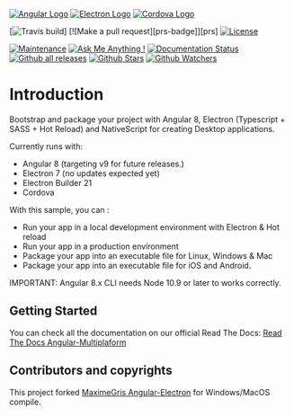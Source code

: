 [![Angular Logo](https://www.vectorlogo.zone/logos/angular/angular-icon.svg)](https://angular.io/)
[![Electron Logo](https://www.vectorlogo.zone/logos/electronjs/electronjs-icon.svg)](https://electronjs.org/)
[![Cordova Logo](https://www.vectorlogo.zone/logos/apache_cordova/apache_cordova-icon.svg)](https://cordova.apache.org/)

[![Travis build](https://travis-ci.org/d3sd1/angular-multiplatform.svg?branch=dev)]
[![Make a pull request][prs-badge]][prs]
[![License](http://img.shields.io/badge/Licence-MIT-brightgreen.svg)](LICENSE.md)

[![Maintenance](https://img.shields.io/badge/Maintained%3F-yes-green.svg)](https://github.com/d3sd1/angular-multiplatform/commits/dev)
[![Ask Me Anything !](https://img.shields.io/badge/Ask%20me-anything-1abc9c.svg)](https://GitHub.com/Naereen/ama)
[![Documentation Status](https://readthedocs.org/projects/angular-multiplatform/badge/?version=latest)](https://readthedocs.org/projects/angular-multiplatform/badge/?version=latest)
[![Github all releases](https://img.shields.io/github/downloads/Naereen/StrapDown.js/total.svg)](https://GitHub.com/Naereen/StrapDown.js/releases/)
[![Github Stars](https://img.shields.io/github/stars/d3sd1/angular-multiplatform.svg?style=social)](https://github.com/d3sd1/angular-multiplatform/stargazers)
[![Github Watchers](https://img.shields.io/github/watchers/d3sd1/angular-multiplatform.svg?style=social)](https://github.com/d3sd1/angular-multiplatform/watchers)


# Introduction

Bootstrap and package your project with Angular 8, Electron (Typescript + SASS + Hot Reload) and NativeScript for creating Desktop applications.

Currently runs with:

- Angular 8 (targeting v9 for future releases.)
- Electron 7 (no updates expected yet)
- Electron Builder 21
- Cordova 

With this sample, you can :

- Run your app in a local development environment with Electron & Hot reload
- Run your app in a production environment
- Package your app into an executable file for Linux, Windows & Mac
- Package your app into an executable file for iOS and Android.

IMPORTANT: Angular 8.x CLI needs Node 10.9 or later to works correctly.

## Getting Started

You can check all the documentation on our official Read The Docs:
[Read The Docs Angular-Multiplaform](https://angular-multiplatform.readthedocs.io/en/latest/)


## Contributors and copyrights
This project forked [MaximeGris Angular-Electron](https://github.com/maximegris/angular-electron) for Windows/MacOS compile.
